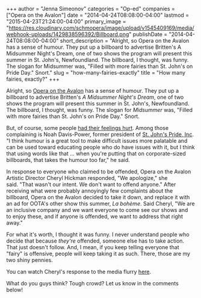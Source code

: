 +++
author = "Jenna Simeonov"
categories = "Op-ed"
companies = ["Opera on the Avalon"]
date = "2014-04-24T08:08:00-04:00"
lastmod = "2015-04-23T21:24:00-04:00"
primary_image = "https://res.cloudinary.com/schmopera/image/upload/v1545409169/media/webhook-uploads/1429838596392/Billboard.png"
publishDate = "2014-04-24T08:08:00-04:00"
short_description = "Alright, so Opera on the Avalon has a sense of humour. They put up a billboard to advertise Britten&#039;s A Midsummer Night&#039;s Dream, one of two shows the program will present this summer in St. John&#039;s, Newfoundland. The billboard, I thought, was funny. The slogan for Midsummer was, &quot;Filled with more fairies than St. John&#039;s on Pride Day.&quot; Snort."
slug = "how-many-fairies-exactly"
title = "How many fairies, exactly?"
+++

Alright, so [Opera on the Avalon](http://www.operaontheavalon.com/) has a sense of humour. They put up a billboard to advertise Britten's _A Midsummer Night's Dream_, one of two shows the program will present this summer in St. John's, Newfoundland. The billboard, I thought, was funny. The slogan for _Midsummer_ was, "Filled with more fairies than St. John's on Pride Day." Snort.

But, of course, some people [had their feelings hurt](http://www.cbc.ca/news/canada/newfoundland-labrador/fairies-billboard-backfires-for-st-john-s-opera-company-1.2618741). Among those complaining is Noah Davis-Power, former president of [St. John's Pride, Inc](http://www.stjohnspride.ca/). "I think humour is a great tool to make difficult issues more palatable and can be used toward educating people who do have issues with it, but I think that using words like that … when you're putting that on corporate-sized billboards, that takes the humour too far," he said.

In response to everyone who claimed to be offended, Opera on the Avalon Artistic Director Cheryl Hickman responded, "We apologize," she said. "That wasn't our intent. We don't want to offend anyone." After receiving what were probably annoyingly few complaints about the billboard, Opera on the Avalon decided to take it down, and replace it with an ad for OOTA's other show this summer, _La bohème_. Said Cheryl, "We are an inclusive company and we want everyone to come see our shows and to enjoy these, and if anyone is offended, we want to address that right away."

For what it's worth, I thought it was funny. I never understand people who decide that because _they're_ offended, someone else has to take action. That just doesn't follow. And, I mean, if you keep telling everyone that "fairy" is offensive, people will keep taking it as such. There, those are my two shiny pennies.

You can watch Cheryl's response to the media flurry [here](http://www.cbc.ca/player/News/Canada/NL/ID/2451576024/).

What do you guys think? Tough crowd? Let us know in the comments below!
